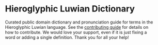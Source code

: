 
# Hieroglyphic Luwian Dictionary

Curated public domain dictionary and pronunciation guide for terms in the Hieroglyphic Luwian language. See the [contributing guide](https://github.com/drumworkteam/term/blob/make/.github/contributing.md) for details on how to contribute. We would love your support, even if it is just fixing a word or adding a single definition. Thank you for all your help!
